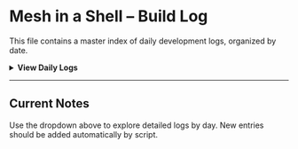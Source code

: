 
# Mesh in a Shell – Build Log

This file contains a master index of daily development logs, organized by date.

<details>
<summary><strong>View Daily Logs</strong></summary>

- [2025-04-06 Teat](/docs/build-journal/2025-04-06_initial-assembly.md)
- [2025-04-09](/docs/build-journal/2025-04-09.md)
- """- [Add title here](/docs/andhere)"""

</details>

---

## Current Notes

Use the dropdown above to explore detailed logs by day. New entries should be added automatically by script.
